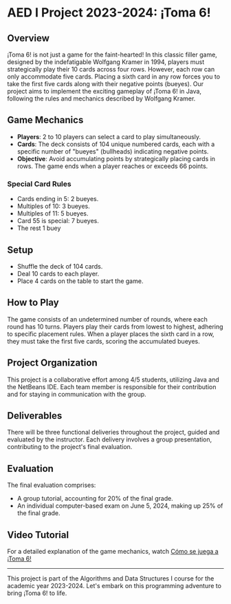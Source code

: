 # AED I Project 2023-2024: ¡Toma 6!

## Overview
¡Toma 6! is not just a game for the faint-hearted! In this classic filler game, designed by the indefatigable Wolfgang Kramer in 1994, players must strategically play their 10 cards across four rows. However, each row can only accommodate five cards. Placing a sixth card in any row forces you to take the first five cards along with their negative points (bueyes). Our project aims to implement the exciting gameplay of ¡Toma 6! in Java, following the rules and mechanics described by Wolfgang Kramer.

## Game Mechanics
- **Players**: 2 to 10 players can select a card to play simultaneously.
- **Cards**: The deck consists of 104 unique numbered cards, each with a specific number of "bueyes" (bullheads) indicating negative points.
- **Objective**: Avoid accumulating points by strategically placing cards in rows. The game ends when a player reaches or exceeds 66 points.

### Special Card Rules
- Cards ending in 5: 2 bueyes.
- Multiples of 10: 3 bueyes.
- Multiples of 11: 5 bueyes.
- Card 55 is special: 7 bueyes.
- The rest 1 buey

## Setup
- Shuffle the deck of 104 cards.
- Deal 10 cards to each player.
- Place 4 cards on the table to start the game.

## How to Play
The game consists of an undetermined number of rounds, where each round has 10 turns. Players play their cards from lowest to highest, adhering to specific placement rules. When a player places the sixth card in a row, they must take the first five cards, scoring the accumulated bueyes.

## Project Organization
This project is a collaborative effort among 4/5 students, utilizing Java and the NetBeans IDE. Each team member is responsible for their contribution and for staying in communication with the group.

## Deliverables
There will be three functional deliveries throughout the project, guided and evaluated by the instructor. Each delivery involves a group presentation, contributing to the project's final evaluation.

## Evaluation
The final evaluation comprises:
- A group tutorial, accounting for 20% of the final grade.
- An individual computer-based exam on June 5, 2024, making up 25% of the final grade.

## Video Tutorial
For a detailed explanation of the game mechanics, watch [Cómo se juega a ¡Toma 6!](https://www.youtube.com/watch?v=CnHN4_jSNuE)

---

This project is part of the Algorithms and Data Structures I course for the academic year 2023-2024. Let's embark on this programming adventure to bring ¡Toma 6! to life.
